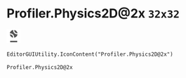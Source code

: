# Profiler.Physics2D@2x `32x32`
<img src="/img/Profiler.Physics2D@2x.png" width=32 height=32>

``` CSharp
EditorGUIUtility.IconContent("Profiler.Physics2D@2x")
```
```
Profiler.Physics2D@2x
```
